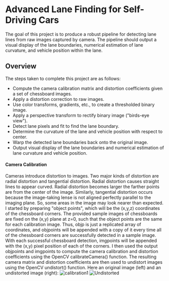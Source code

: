 # Advanced Lane Finding for Self-Driving Cars
The goal of this project is to produce a robust pipeline for detecting lane lines from raw images captured by camera. The pipeline should output a visual display of the lane boundaries, numerical estimation of lane curvature, and vehicle position within the lane.


## Overview
The steps taken to complete this project are as follows:

* Compute the camera calibration matrix and distortion coefficients given a set of chessboard images.
* Apply a distortion correction to raw images.
* Use color transforms, gradients, etc., to create a thresholded binary image.
* Apply a perspective transform to rectify binary image ("birds-eye view").
* Detect lane pixels and fit to find the lane boundary.
* Determine the curvature of the lane and vehicle position with respect to center.
* Warp the detected lane boundaries back onto the original image.
* Output visual display of the lane boundaries and numerical estimation of lane curvature and vehicle position.


#### Camera Calibration

Cameras introduce distortion to images. Two major kinds of distortion are radial distortion and tangential distortion.
Radial distortion causes straight lines to appear curved. Radial distortion becomes larger the farther points are from the center of the image. Similarly, tangential distortion occurs because the image-taking lense is not aligned perfectly parallel to the imaging plane. So, some areas in the image may look nearer than expected. 
I started by preparing "object points", which will be the (x,y,z) coordinates of the chessboard corners. The provided sample images of chessboards are fixed on the (x,y) plane at z=0, such that the object points are the same for each calibration image. Thus, objp is just a replicated array of coordinates, and objpoints will be appended with a copy of it every time all of the chessboard corners are successfully detected in a sample image. With each successful chessboard detection, imgpoints will be appended with the (x,y) pixel position of each of the corners. I then used the output objpoints and imgpoints to compute the camera calibration and distortion coefficients using the OpenCV calibrateCamera() function. The resulting camera matrix and distortion coefficients are then used to undistort images using the OpenCV undistort() function. Here an original image (left) and an undistorted image (right):
![calibration1](https://user-images.githubusercontent.com/103825664/219965415-73998e01-157f-4fa7-bdf4-2eac35bd525e.jpg)
![Undistorted](https://user-images.githubusercontent.com/103825664/219965428-42cb3cea-fa72-4fad-9297-b976a5f5dd36.jpg)

